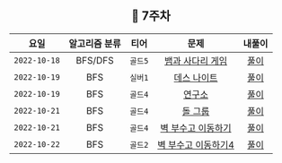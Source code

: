 <div align="center">

## 📅 7주차

|      요일      | 알고리즘 분류 |  티어   |                        문제                        | 내풀이 |
|:------------:|:-------:|:-----:|:------------------------------------------------:| :---:|
| `2022-10-18` |  BFS/DFS  | `골드5` | [뱀과 사다리 게임](https://www.acmicpc.net/problem/16928) | [풀이](https://github.com/jangwon3828/Algorithm_Competition-Study/blob/woojin/7%EC%A3%BC%EC%B0%A8/7%EC%A3%BC%EC%B0%A8%20%EC%9A%B0%EC%A7%84/%EB%B1%80%EA%B3%BC%20%EC%82%AC%EB%8B%A4%EB%A6%AC%20%EA%B2%8C%EC%9E%84.java) |
| `2022-10-19` |  BFS  | `실버1` | [데스 나이트](https://www.acmicpc.net/problem/16928) | [풀이](https://github.com/jangwon3828/Algorithm_Competition-Study/blob/woojin/7%EC%A3%BC%EC%B0%A8/7%EC%A3%BC%EC%B0%A8%20%EC%9A%B0%EC%A7%84/%EB%8D%B0%EC%8A%A4%20%EB%82%98%EC%9D%B4%ED%8A%B8.java) |
| `2022-10-19` |  BFS  | `골드4` | [연구소](https://www.acmicpc.net/problem/14502) | [풀이](https://github.com/jangwon3828/Algorithm_Competition-Study/blob/woojin/7%EC%A3%BC%EC%B0%A8/7%EC%A3%BC%EC%B0%A8%20%EC%9A%B0%EC%A7%84/%EB%8F%8C%20%EA%B7%B8%EB%A3%B9.java) |
| `2022-10-21` |  BFS  | `골드4` | [돌 그룹](https://www.acmicpc.net/problem/12886) | [풀이](https://github.com/jangwon3828/Algorithm_Competition-Study/blob/woojin/7%EC%A3%BC%EC%B0%A8/7%EC%A3%BC%EC%B0%A8%20%EC%9A%B0%EC%A7%84/%EC%97%B0%EA%B5%AC%EC%86%8C.java) |
| `2022-10-21` |  BFS  | `골드4` | [벽 부수고 이동하기](https://www.acmicpc.net/problem/2206) | [풀이](https://github.com/jangwon3828/Algorithm_Competition-Study/blob/woojin/7%EC%A3%BC%EC%B0%A8/7%EC%A3%BC%EC%B0%A8%20%EC%9A%B0%EC%A7%84/%EB%B2%BD%20%EB%B6%80%EC%88%98%EA%B3%A0%20%EC%9D%B4%EB%8F%99%ED%95%98%EA%B8%B0.java) |
| `2022-10-22` |  BFS  | `골드2` | [벽 부수고 이동하기4](https://www.acmicpc.net/problem/16946) | [풀이](https://github.com/jangwon3828/Algorithm_Competition-Study/blob/woojin/7%EC%A3%BC%EC%B0%A8/7%EC%A3%BC%EC%B0%A8%20%EC%9A%B0%EC%A7%84/%EB%B2%BD%20%EB%B6%80%EC%88%98%EA%B3%A0%20%EC%9D%B4%EB%8F%99%ED%95%98%EA%B8%B04.java) |
</div>
